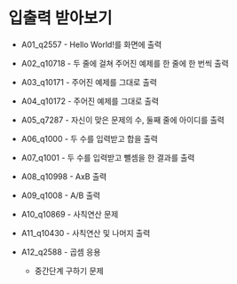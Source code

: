 # 입출력 받아보기

- A01_q2557 - Hello World!를 화면에 출력

- A02_q10718 - 두 줄에 걸쳐 주어진 예제를 한 줄에 한 번씩 출력

- A03_q10171 - 주어진 예제를 그대로 출력

- A04_q10172 - 주어진 예제를 그대로 출력

- A05_q7287 - 자신이 맞은 문제의 수, 둘째 줄에 아이디를 출력

- A06_q1000 - 두 수를 입력받고 합을 출력

- A07_q1001 - 두 수를 입력받고 뺄셈을 한 결과를 출력

- A08_q10998 - AxB 출력

- A09_q1008 - A/B 출력

- A10_q10869 - 사칙연산 문제

- A11_q10430 - 사칙연산 및 나머지 출력

- A12_q2588 - 곱셈 응용
  - 중간단계 구하기 문제
